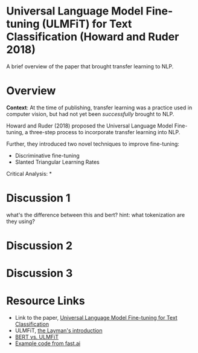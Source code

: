 # Universal Language Model Fine-tuning (ULMFiT) for Text Classification (Howard and Ruder 2018)

A brief overview of the paper that brought transfer learning to NLP. 

# Overview

**Context**: At the time of publishing, transfer learning was a practice used in computer vision, but had not yet been *successfully* brought to NLP. 



Howard and Ruder (2018) proposed the Universal Language Model Fine-tuning, a three-step process to incorporate transfer learning into NLP.



Further, they introduced two novel techniques to improve fine-tuning:
* Discriminative fine-tuning
* Slanted Triangular Learning Rates

Critical Analysis:
* 

# Discussion 1
what's the difference between this and bert? hint: what tokenization are they using? 

# Discussion 2

# Discussion 3

# Resource Links

- Link to the paper, [Universal Language Model Fine-tuning for Text Classification](https://arxiv.org/abs/1801.06146)
- ULMFiT, [the Layman's introduction](https://nlp.fast.ai/classification/2018/05/15/introducing-ulmfit.html) 
- [BERT vs. ULMFiT]()
- [Example code from fast.ai]()
